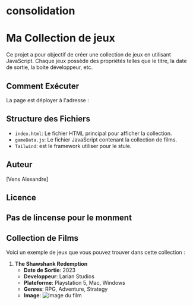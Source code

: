 # consolidation
# Ma Collection de jeux

Ce projet a pour objectif de créer une collection de jeux en utilisant JavaScript. Chaque jeux possède des propriétés telles que le titre, la date de sortie, la boite développeur, etc.

## Comment Exécuter

La page est déployer à l'adresse :


## Structure des Fichiers

- `index.html`: Le fichier HTML principal pour afficher la collection.
- `gameData.js`: Le fichier JavaScript contenant la collection de films.
-  `Tailwind`: est le framework utiliser pour le stule.

## Auteur
[Vens Alexandre]

## Licence

Pas de lincense pour le monment
---

## Collection de Films

Voici un exemple de jeux que vous pouvez trouver dans cette collection :

1. **The Shawshank Redemption**
   - **Date de Sortie**: 2023
   - **Developpeur**: Larian Studios
   - **Plateforme**: Playstation 5, Mac, Windows
   - **Genres**: RPG, Adventure, Strategy
   - **Image**: ![Image du film](../../public/games/BG3.webp)



